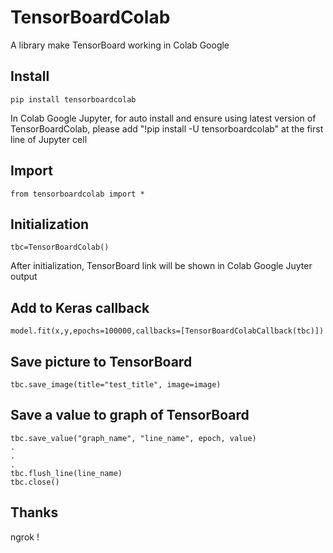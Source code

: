 # TensorBoardColab

A library make TensorBoard working in Colab Google 

## Install
    pip install tensorboardcolab
In Colab Google Jupyter, for auto install and ensure using latest version of TensorBoardColab, please add "!pip install -U tensorboardcolab" at the first line of Jupyter cell

## Import
    from tensorboardcolab import *

## Initialization
    tbc=TensorBoardColab()
After initialization, TensorBoard link will be shown in Colab Google Juyter output

## Add to Keras callback
    model.fit(x,y,epochs=100000,callbacks=[TensorBoardColabCallback(tbc)])

## Save picture to TensorBoard
    tbc.save_image(title="test_title", image=image)

## Save a value to graph of TensorBoard
    tbc.save_value("graph_name", "line_name", epoch, value)
    .
    .
    .
    tbc.flush_line(line_name)
    tbc.close()

## Thanks
ngrok !
